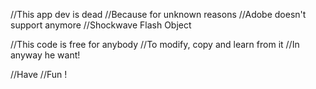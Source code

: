 //This app dev is dead
//Because for unknown reasons
//Adobe doesn't support anymore
//Shockwave Flash Object

//This code is free for anybody
//To modify, copy and learn from it
//In anyway he want!

//Have
//Fun !